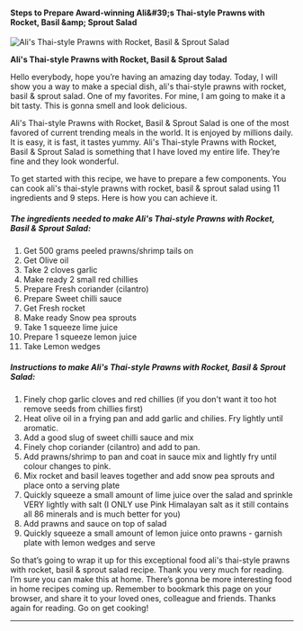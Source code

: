             

#### Steps to Prepare Award-winning Ali&amp;#39;s Thai-style Prawns with Rocket, Basil &amp;amp; Sprout Salad

![Ali's Thai-style Prawns with Rocket, Basil &amp; Sprout Salad](https://img-global.cpcdn.com/recipes/d0c38027e761eb81/751x532cq70/alis-thai-style-prawns-with-rocket-basil-sprout-salad-recipe-main-photo.jpg)

**Ali's Thai-style Prawns with Rocket, Basil &amp; Sprout Salad**

Hello everybody, hope you’re having an amazing day today. Today, I will show you a way to make a special dish, ali's thai-style prawns with rocket, basil & sprout salad. One of my favorites. For mine, I am going to make it a bit tasty. This is gonna smell and look delicious.

Ali's Thai-style Prawns with Rocket, Basil & Sprout Salad is one of the most favored of current trending meals in the world. It is enjoyed by millions daily. It is easy, it is fast, it tastes yummy. Ali's Thai-style Prawns with Rocket, Basil & Sprout Salad is something that I have loved my entire life. They’re fine and they look wonderful.

To get started with this recipe, we have to prepare a few components. You can cook ali's thai-style prawns with rocket, basil & sprout salad using 11 ingredients and 9 steps. Here is how you can achieve it.

##### The ingredients needed to make Ali's Thai-style Prawns with Rocket, Basil & Sprout Salad:

1.  Get 500 grams peeled prawns/shrimp tails on
2.  Get Olive oil
3.  Take 2 cloves garlic
4.  Make ready 2 small red chillies
5.  Prepare Fresh coriander (cilantro)
6.  Prepare Sweet chilli sauce
7.  Get Fresh rocket
8.  Make ready Snow pea sprouts
9.  Take 1 squeeze lime juice
10.  Prepare 1 squeeze lemon juice
11.  Take Lemon wedges

##### Instructions to make Ali's Thai-style Prawns with Rocket, Basil & Sprout Salad:

1.  Finely chop garlic cloves and red chillies (if you don't want it too hot remove seeds from chillies first)
2.  Heat olive oil in a frying pan and add garlic and chilies. Fry lightly until aromatic.
3.  Add a good slug of sweet chilli sauce and mix
4.  Finely chop coriander (cilantro) and add to pan.
5.  Add prawns/shrimp to pan and coat in sauce mix and lightly fry until colour changes to pink.
6.  Mix rocket and basil leaves together and add snow pea sprouts and place onto a serving plate
7.  Quickly squeeze a small amount of lime juice over the salad and sprinkle VERY lightly with salt (I ONLY use Pink Himalayan salt as it still contains all 86 minerals and is much better for you)
8.  Add prawns and sauce on top of salad
9.  Quickly squeeze a small amount of lemon juice onto prawns - garnish plate with lemon wedges and serve

So that’s going to wrap it up for this exceptional food ali's thai-style prawns with rocket, basil & sprout salad recipe. Thank you very much for reading. I’m sure you can make this at home. There’s gonna be more interesting food in home recipes coming up. Remember to bookmark this page on your browser, and share it to your loved ones, colleague and friends. Thanks again for reading. Go on get cooking!

* * *